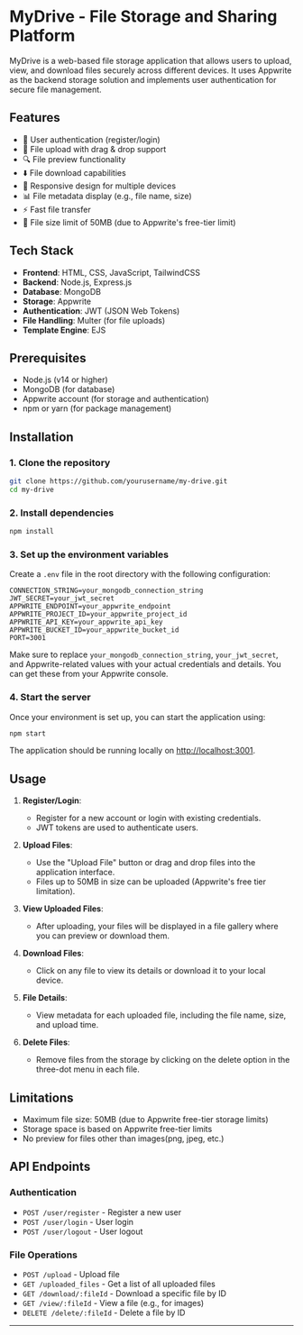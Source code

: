 # MyDrive - File Storage and Sharing Platform

MyDrive is a web-based file storage application that allows users to upload, view, and download files securely across different devices. It uses Appwrite as the backend storage solution and implements user authentication for secure file management.

## Features

- 🔐 User authentication (register/login)
- 📁 File upload with drag & drop support
- 🔍 File preview functionality
- ⬇️ File download capabilities
- 📱 Responsive design for multiple devices
- 📊 File metadata display (e.g., file name, size)
- ⚡ Fast file transfer
- 💾 File size limit of 50MB (due to Appwrite's free-tier limit)

## Tech Stack

- **Frontend**: HTML, CSS, JavaScript, TailwindCSS
- **Backend**: Node.js, Express.js
- **Database**: MongoDB
- **Storage**: Appwrite
- **Authentication**: JWT (JSON Web Tokens)
- **File Handling**: Multer (for file uploads)
- **Template Engine**: EJS

## Prerequisites

- Node.js (v14 or higher)
- MongoDB (for database)
- Appwrite account (for storage and authentication)
- npm or yarn (for package management)

## Installation

### 1. Clone the repository
```bash
git clone https://github.com/yourusername/my-drive.git
cd my-drive
```

### 2. Install dependencies
```bash
npm install
```

### 3. Set up the environment variables
Create a `.env` file in the root directory with the following configuration:

```env
CONNECTION_STRING=your_mongodb_connection_string
JWT_SECRET=your_jwt_secret
APPWRITE_ENDPOINT=your_appwrite_endpoint
APPWRITE_PROJECT_ID=your_appwrite_project_id
APPWRITE_API_KEY=your_appwrite_api_key
APPWRITE_BUCKET_ID=your_appwrite_bucket_id
PORT=3001
```

Make sure to replace `your_mongodb_connection_string`, `your_jwt_secret`, and Appwrite-related values with your actual credentials and details. You can get these from your Appwrite console.

### 4. Start the server
Once your environment is set up, you can start the application using:

```bash
npm start
```

The application should be running locally on [http://localhost:3001](http://localhost:3001).

## Usage

1. **Register/Login**: 
   - Register for a new account or login with existing credentials. 
   - JWT tokens are used to authenticate users.

2. **Upload Files**:
   - Use the "Upload File" button or drag and drop files into the application interface.
   - Files up to 50MB in size can be uploaded (Appwrite's free tier limitation).

3. **View Uploaded Files**:
   - After uploading, your files will be displayed in a file gallery where you can preview or download them.

4. **Download Files**:
   - Click on any file to view its details or download it to your local device.

5. **File Details**:
   - View metadata for each uploaded file, including the file name, size, and upload time.

6. **Delete Files**:
   - Remove files from the storage by clicking on the delete option in the three-dot menu in each file.

## Limitations

- Maximum file size: 50MB (due to Appwrite free-tier storage limits)
- Storage space is based on Appwrite free-tier limits
- No preview for files other than images(png, jpeg, etc.)

## API Endpoints

### Authentication
- `POST /user/register` - Register a new user
- `POST /user/login` - User login
- `POST /user/logout` - User logout

### File Operations
- `POST /upload` - Upload file
- `GET /uploaded_files` - Get a list of all uploaded files
- `GET /download/:fileId` - Download a specific file by ID
- `GET /view/:fileId` - View a file (e.g., for images)
- `DELETE /delete/:fileId` - Delete a file by ID

---
